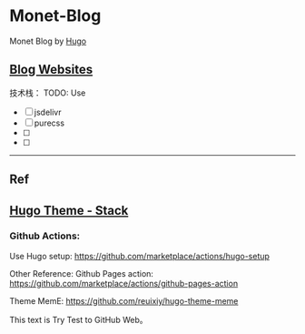 # Monet-Blog

Monet Blog by [Hugo](https://gohugo.io/)


## [Blog Websites](https://monet.caitou.org)


技术栈：
TODO: Use
- [ ] jsdelivr
- [ ] purecss
- [ ]
- [ ]


----------------------------------------------------------------
## Ref

##  [Hugo Theme - Stack](https://docs.stack.jimmycai.com/zh/)

### Github  Actions:
Use Hugo setup: https://github.com/marketplace/actions/hugo-setup


Other Reference:
Github Pages action: https://github.com/marketplace/actions/github-pages-action

Theme MemE: https://github.com/reuixiy/hugo-theme-meme

This text is Try Test to GitHub Web。